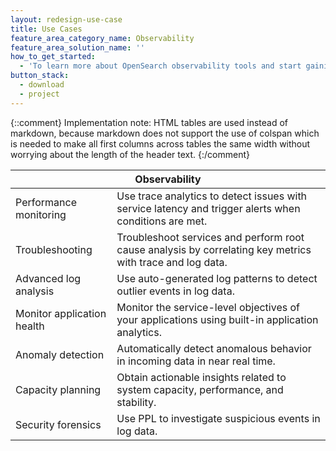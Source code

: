 ```yaml
---
layout: redesign-use-case
title: Use Cases
feature_area_category_name: Observability
feature_area_solution_name: ''
how_to_get_started:
  - 'To learn more about OpenSearch observability tools and start gaining actionable insights, visit <a href="https://opensearch.org/docs/latest/observing-your-data/index/">Observability</a> and <a href="https://opensearch.org/docs/latest/observing-your-data/ss4o/">Simple Schema for Observability</a> in our documentation.'
button_stack:
  - download
  - project
---
```


{::comment}
    Implementation note: HTML tables are used instead of markdown, because markdown 
    does not support the use of colspan which is needed to make all first columns 
    across tables the same width without worrying about the length of the header text.
{:/comment}
<table>
    <thead>
        <tr>
            <th colspan="2">Observability</th>
        </tr>
    </thead>
    <tbody>
        <tr>
            <td>Performance monitoring</td>
            <td>Use trace analytics to detect issues with service latency and trigger alerts when conditions are met.</td>
        </tr>
        <tr>
            <td>Troubleshooting</td>
            <td>Troubleshoot services and perform root cause analysis by correlating key metrics with trace and log data.</td>
        </tr>
        <tr>
            <td>Advanced log analysis</td>
            <td>Use auto-generated log patterns to detect outlier events in log data.</td>
        </tr>
        <tr>
            <td>Monitor application health</td>
            <td>Monitor the service-level objectives of your applications using built-in application analytics.</td>
        </tr>
        <tr>
            <td>Anomaly detection</td>
            <td>Automatically detect anomalous behavior in incoming data in near real time.</td>
        </tr>
        <tr>
            <td>Capacity planning</td>
            <td>Obtain actionable insights related to system capacity, performance, and stability.</td>
        </tr>
        <tr>
            <td>Security forensics</td>
            <td>Use PPL to investigate suspicious events in log data.</td>
        </tr>
    </tbody>
</table>
